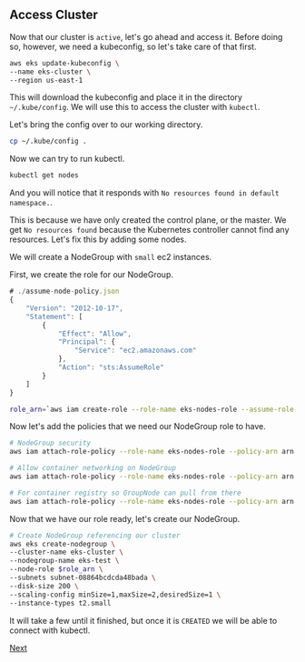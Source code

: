 ## Access Cluster

Now that our cluster is `active`, let's go ahead and access it. Before doing so, however, we need a kubeconfig, so let's take care of that first.

```bash
aws eks update-kubeconfig \
--name eks-cluster \
--region us-east-1
```

This will download the kubeconfig and place it in the directory `~/.kube/config`. We will use this to access the cluster with `kubectl`.

Let's bring the config over to our working directory.

```bash
cp ~/.kube/config .
```

Now we can try to run kubectl.

```bash
kubectl get nodes
```

And you will notice that it responds with `No resources found in default namespace.`.

This is because we have only created the control plane, or the master. We get `No resources found` because the Kubernetes controller cannot find any resources. Let's fix this by adding some nodes.

We will create a NodeGroup with `small` ec2 instances.

First, we create the role for our NodeGroup.

```javascript
# ./assume-node-policy.json
{
    "Version": "2012-10-17",
    "Statement": [
        {
            "Effect": "Allow",
            "Principal": {
                "Service": "ec2.amazonaws.com"
            },
            "Action": "sts:AssumeRole"
        }
    ]
}
```

```bash
role_arn=`aws iam create-role --role-name eks-nodes-role --assume-role-policy-document file://assume-node-policy.json | jq .Role.Arn | sed s/\"//g`
```

Now let's add the policies that we need our NodeGroup role to have.

```bash
# NodeGroup security
aws iam attach-role-policy --role-name eks-nodes-role --policy-arn arn:aws:iam::aws:policy/AmazonEKSWorkerNodePolicy

# Allow container networking on NodeGroup
aws iam attach-role-policy --role-name eks-nodes-role --policy-arn arn:aws:iam::aws:policy/AmazonEKS_CNI_Policy

# For container registry so GroupNode can pull from there
aws iam attach-role-policy --role-name eks-nodes-role --policy-arn arn:aws:iam::aws:policy/AmazonEC2ContainerRegistryReadOnly
```

Now that we have our role ready, let's create our NodeGroup.

```bash
# Create NodeGroup referencing our cluster
aws eks create-nodegroup \
--cluster-name eks-cluster \
--nodegroup-name eks-test \
--node-role $role_arn \
--subnets subnet-08864bcdcda48bada \
--disk-size 200 \
--scaling-config minSize=1,maxSize=2,desiredSize=1 \
--instance-types t2.small
```

It will take a few until it finished, but once it is `CREATED` we will be able to connect with kubectl.

[Next](https://https://github.com/Jonroslu/KnowledgeBase/blob/master/awk-eks-setup/4-playing-around-and-cleanup.md)